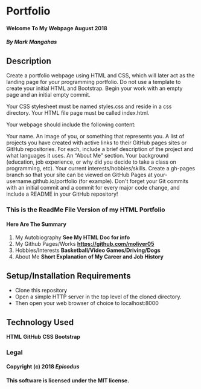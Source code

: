 # Portfolio

#### Welcome To My Webpage **August 2018**

#### _By Mark Mangahas_

## Description

Create a portfolio webpage using HTML and CSS, which will later act as the landing page for your programming portfolio. Do not use a template to create your initial HTML and Bootstrap. Begin your work with an empty page and an initial empty commit.

Your CSS stylesheet must be named styles.css and reside in a css directory. Your HTML file page must be called index.html.

Your webpage should include the following content:

Your name.
An image of you, or something that represents you.
A list of projects you have created with active links to their GitHub pages sites or GitHub repositories.
For each, include a brief description of the project and what languages it uses.
An “About Me” section.
Your background (education, job experience, or why did you decide to take a class on programming, etc).
Your current interests/hobbies/skills.
Create a gh-pages branch so that your site can be viewed on GitHub Pages at your-username.github.io/portfolio (for example).
Don't forget your Git commits with an initial commit and a commit for every major code change, and include a README in your GitHub repository!

### This is the ReadMe File Version of my HTML Portfolio

#### Here Are The Summary

1. My Autobiography **See My HTML Doc for info**
2. My Github Pages/Works **https://github.com/moliver05**
3. Hobbies/Interests **Basketball/Video Games/Driving/Dogs**
4. About Me **Short Explanation of My Career and Job History**

## Setup/Installation Requirements

* Clone this repository
* Open a simple HTTP server in the top level of the cloned directory.
* Then open your web browser of choice to localhost:8000

## Technology Used

**HTML**
**GitHub**
**CSS**
**Bootstrap**

### **Legal**

#### Copyright (c) 2018 _Epicodus_

#### This software is licensed under the **MIT** license.
